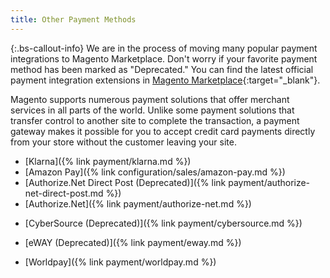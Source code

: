 ```yaml
---
title: Other Payment Methods
---
```


{:.bs-callout-info}
We are in the process of moving many popular payment integrations to Magento Marketplace. Don't worry if your favorite payment method has been marked as "Deprecated." You can find the latest official payment integration extensions in [Magento Marketplace](https://marketplace.magento.com/extensions/payments-security/payment-integration.html?_ga=2.80488020.2105547619.1564067043-238341041.1564067043#q=&idx=m2_cloud_prod_default_products&p=0&hFR%5Bcategories.level0%5D%5B0%5D=Extensions%20%2F%2F%2F%20Payments%20%26%20Security%20%2F%2F%2F%20Payment%20Integration&nR%5Bvisibility_catalog%5D%5B%3D%5D%5B0%5D=1){:target="_blank"}.

Magento supports numerous payment solutions that offer merchant services in all parts of the world. Unlike some payment solutions that transfer control to another site to complete the transaction, a payment gateway makes it possible for you to accept credit card payments directly from your store without the customer leaving your site.

- [Klarna]({% link payment/klarna.md %})
- [Amazon Pay]({% link configuration/sales/amazon-pay.md %})
- [Authorize.Net Direct Post (Deprecated)]({% link payment/authorize-net-direct-post.md %})
- [Authorize.Net]({% link payment/authorize-net.md %})
<!--{% if "Default.EE-B2B" contains site.edition %}-->
- [CyberSource (Deprecated)]({% link payment/cybersource.md %})
<!--{% endif %}-->
<!--{% if "Default.EE-B2B" contains site.edition %}-->
- [eWAY (Deprecated)]({% link payment/eway.md %})
<!--{% endif %}-->
<!--{% if "Default.EE-B2B" contains site.edition %}-->
- [Worldpay]({% link payment/worldpay.md %})
<!--{% endif %}-->
